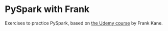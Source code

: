 # PySpark with Frank

Exercises to practice PySpark, based on [the Udemy course](https://www.udemy.com/course/taming-big-data-with-apache-spark-hands-on) by Frank Kane.